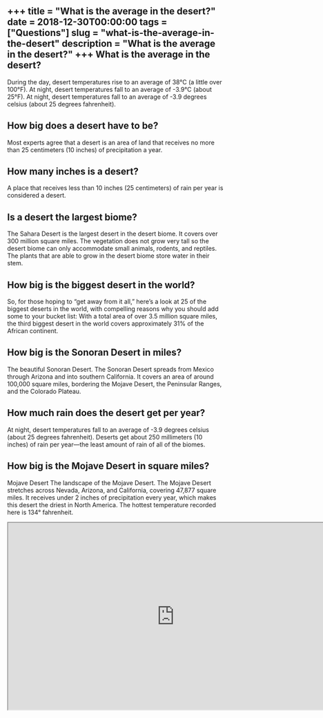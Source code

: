 +++
title = "What is the average in the desert?"
date = 2018-12-30T00:00:00
tags = ["Questions"]
slug = "what-is-the-average-in-the-desert"
description = "What is the average in the desert?"
+++
What is the average in the desert?
----------------------------------

During the day, desert temperatures rise to an average of 38°C (a little over 100°F). At night, desert temperatures fall to an average of -3.9°C (about 25°F). At night, desert temperatures fall to an average of -3.9 degrees celsius (about 25 degrees fahrenheit).

How big does a desert have to be?
---------------------------------

Most experts agree that a desert is an area of land that receives no more than 25 centimeters (10 inches) of precipitation a year.

How many inches is a desert?
----------------------------

A place that receives less than 10 inches (25 centimeters) of rain per year is considered a desert.

Is a desert the largest biome?
------------------------------

The Sahara Desert is the largest desert in the desert biome. It covers over 300 million square miles. The vegetation does not grow very tall so the desert biome can only accommodate small animals, rodents, and reptiles. The plants that are able to grow in the desert biome store water in their stem.

How big is the biggest desert in the world?
-------------------------------------------

So, for those hoping to “get away from it all,” here’s a look at 25 of the biggest deserts in the world, with compelling reasons why you should add some to your bucket list: With a total area of over 3.5 million square miles, the third biggest desert in the world covers approximately 31% of the African continent.

How big is the Sonoran Desert in miles?
---------------------------------------

The beautiful Sonoran Desert. The Sonoran Desert spreads from Mexico through Arizona and into southern California. It covers an area of around 100,000 square miles, bordering the Mojave Desert, the Peninsular Ranges, and the Colorado Plateau.

How much rain does the desert get per year?
-------------------------------------------

At night, desert temperatures fall to an average of -3.9 degrees celsius (about 25 degrees fahrenheit). Deserts get about 250 millimeters (10 inches) of rain per year—the least amount of rain of all of the biomes.

How big is the Mojave Desert in square miles?
---------------------------------------------

Mojave Desert The landscape of the Mojave Desert. The Mojave Desert stretches across Nevada, Arizona, and California, covering 47,877 square miles. It receives under 2 inches of precipitation every year, which makes this desert the driest in North America. The hottest temperature recorded here is 134° fahrenheit.

<iframe allow="accelerometer; autoplay; clipboard-write; encrypted-media; gyroscope; picture-in-picture" allowfullscreen="" class="__youtube_prefs__  epyt-is-override  no-lazyload" data-no-lazy="1" data-origheight="433" data-origwidth="770" data-skipgform_ajax_framebjll="" height="433" id="_ytid_56960" loading="lazy" src="https://www.youtube.com/embed/QH5QOqFVITg?enablejsapi=1&autoplay=0&cc_load_policy=0&cc_lang_pref=&iv_load_policy=1&loop=0&modestbranding=0&rel=1&fs=1&playsinline=0&autohide=2&theme=dark&color=red&controls=1&" title="YouTube player" width="770"></iframe>
